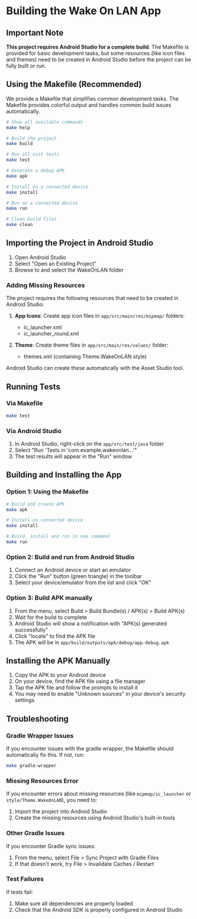 # Building the Wake On LAN App

## Important Note

**This project requires Android Studio for a complete build**. The Makefile is provided for basic development tasks, but some resources (like icon files and themes) need to be created in Android Studio before the project can be fully built or run.

## Using the Makefile (Recommended)

We provide a Makefile that simplifies common development tasks. The Makefile provides colorful output and handles common build issues automatically.

```bash
# Show all available commands
make help

# Build the project
make build

# Run all unit tests
make test

# Generate a debug APK
make apk

# Install on a connected device
make install

# Run on a connected device
make run

# Clean build files
make clean
```

## Importing the Project in Android Studio

1. Open Android Studio
2. Select "Open an Existing Project"
3. Browse to and select the WakeOnLAN folder

### Adding Missing Resources

The project requires the following resources that need to be created in Android Studio:

1. **App Icons**: Create app icon files in `app/src/main/res/mipmap/` folders:
   - ic_launcher.xml
   - ic_launcher_round.xml
   
2. **Theme**: Create theme files in `app/src/main/res/values/` folder:
   - themes.xml (containing Theme.WakeOnLAN style)

Android Studio can create these automatically with the Asset Studio tool.

## Running Tests

### Via Makefile
```bash
make test
```

### Via Android Studio
1. In Android Studio, right-click on the `app/src/test/java` folder
2. Select "Run 'Tests in 'com.example.wakeonlan...'"
3. The test results will appear in the "Run" window

## Building and Installing the App

### Option 1: Using the Makefile
```bash
# Build and create APK
make apk

# Install on connected device
make install

# Build, install and run in one command
make run
```

### Option 2: Build and run from Android Studio
1. Connect an Android device or start an emulator
2. Click the "Run" button (green triangle) in the toolbar
3. Select your device/emulator from the list and click "OK"

### Option 3: Build APK manually
1. From the menu, select Build > Build Bundle(s) / APK(s) > Build APK(s)
2. Wait for the build to complete
3. Android Studio will show a notification with "APK(s) generated successfully"
4. Click "locate" to find the APK file
5. The APK will be in `app/build/outputs/apk/debug/app-debug.apk`

## Installing the APK Manually

1. Copy the APK to your Android device
2. On your device, find the APK file using a file manager
3. Tap the APK file and follow the prompts to install it
4. You may need to enable "Unknown sources" in your device's security settings

## Troubleshooting

### Gradle Wrapper Issues
If you encounter issues with the gradle wrapper, the Makefile should automatically fix this. If not, run:
```bash
make gradle-wrapper
```

### Missing Resources Error
If you encounter errors about missing resources (like `mipmap/ic_launcher` or `style/Theme.WakeOnLAN`), you need to:
1. Import the project into Android Studio
2. Create the missing resources using Android Studio's built-in tools

### Other Gradle Issues
If you encounter Gradle sync issues:
1. From the menu, select File > Sync Project with Gradle Files
2. If that doesn't work, try File > Invalidate Caches / Restart

### Test Failures
If tests fail:
1. Make sure all dependencies are properly loaded
2. Check that the Android SDK is properly configured in Android Studio 